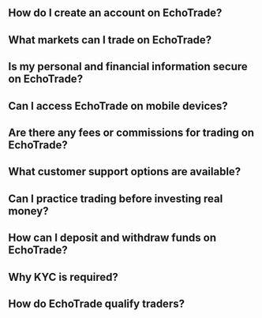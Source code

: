 ## How do I create an account on EchoTrade?

## What markets can I trade on EchoTrade?

## Is my personal and financial information secure on EchoTrade?

## Can I access EchoTrade on mobile devices?

## Are there any fees or commissions for trading on EchoTrade?

## What customer support options are available?

## Can I practice trading before investing real money?

## How can I deposit and withdraw funds on EchoTrade?

## Why KYC is required?

## How do EchoTrade qualify traders?

